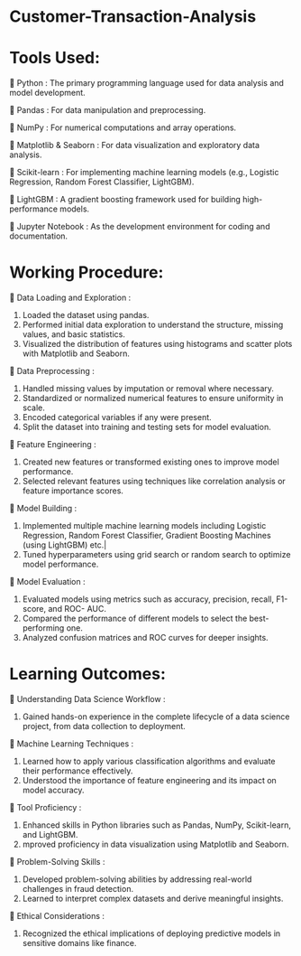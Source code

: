 # Customer-Transaction-Analysis

# Tools Used:
 Python : The primary programming language used for data analysis and model development.

 Pandas : For data manipulation and preprocessing.

 NumPy : For numerical computations and array operations.

 Matplotlib & Seaborn : For data visualization and exploratory data analysis.

 Scikit-learn : For implementing machine learning models (e.g., Logistic Regression, Random
   Forest Classifier, LightGBM).

 LightGBM : A gradient boosting framework used for building high-performance models.

 Jupyter Notebook : As the development environment for coding and documentation.


# Working Procedure:
 Data Loading and Exploration :
1. Loaded the dataset using pandas.
2. Performed initial data exploration to understand the structure, missing values, and basic
   statistics.
3. Visualized the distribution of features using histograms and scatter plots with Matplotlib
   and Seaborn.

 Data Preprocessing :
1. Handled missing values by imputation or removal where necessary.
2. Standardized or normalized numerical features to ensure uniformity in scale.
3. Encoded categorical variables if any were present.
4. Split the dataset into training and testing sets for model evaluation.
   
 Feature Engineering :
1. Created new features or transformed existing ones to improve model performance.
2. Selected relevant features using techniques like correlation analysis or feature importance
   scores.

 Model Building :
1. Implemented multiple machine learning models including Logistic Regression, Random
   Forest Classifier, Gradient Boosting Machines (using LightGBM) etc.|
2. Tuned hyperparameters using grid search or random search to optimize model
   performance.

 Model Evaluation :
1. Evaluated models using metrics such as accuracy, precision, recall, F1-score, and ROC-
   AUC.
2. Compared the performance of different models to select the best-performing one.
3. Analyzed confusion matrices and ROC curves for deeper insights.

   
# Learning Outcomes:
 Understanding Data Science Workflow :
1. Gained hands-on experience in the complete lifecycle of a data science project, from data
   collection to deployment.

 Machine Learning Techniques :
1. Learned how to apply various classification algorithms and evaluate their performance
   effectively.
2. Understood the importance of feature engineering and its impact on model accuracy.
   
 Tool Proficiency :
1. Enhanced skills in Python libraries such as Pandas, NumPy, Scikit-learn, and LightGBM.
2. mproved proficiency in data visualization using Matplotlib and Seaborn.
   
 Problem-Solving Skills :
1. Developed problem-solving abilities by addressing real-world challenges in fraud detection.
2. Learned to interpret complex datasets and derive meaningful insights.
   
 Ethical Considerations :
1. Recognized the ethical implications of deploying predictive models in sensitive domains like
   finance.
